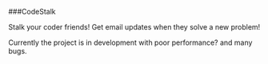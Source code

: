 ###CodeStalk

Stalk your coder friends! Get email updates when they solve a new problem!

Currently the project is in development with poor performance? and many bugs.
